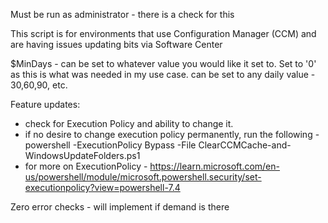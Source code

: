 Must be run as administrator - there is a check for this

This script is for environments that use Configuration Manager (CCM) and are having issues updating bits via Software Center

$MinDays - can be set to whatever value you would like it set to. Set to '0' as this is what was needed in my use case.  can be set to any daily value - 30,60,90, etc.

Feature updates:
 - check for Execution Policy and ability to change it.
 - if no desire to change execution policy permanently, run the following
   -powershell -ExecutionPolicy Bypass -File ClearCCMCache-and-WindowsUpdateFolders.ps1
 - for more on ExecutionPolicy - https://learn.microsoft.com/en-us/powershell/module/microsoft.powershell.security/set-executionpolicy?view=powershell-7.4

Zero error checks - will implement if demand is there
